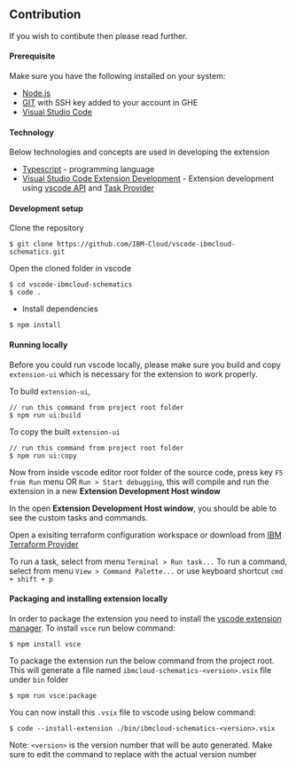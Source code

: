 ## Contribution

If you wish to contibute then please read further.

#### Prerequisite

Make sure you have the following installed on your system:

-   [Node.js]
-   [GIT] with SSH key added to your account in GHE
-   [Visual Studio Code]

#### Technology

Below technologies and concepts are used in developing the extension

-   [Typescript] - programming language
-   [Visual Studio Code Extension Development] - Extension development using [vscode API] and [Task Provider]

#### Development setup

Clone the repository

```
$ git clone https://github.com/IBM-Cloud/vscode-ibmcloud-schematics.git
```

Open the cloned folder in vscode

```
$ cd vscode-ibmcloud-schematics
$ code .
```

-   Install dependencies

```
$ npm install
```

#### Running locally

Before you could run vscode locally, please make sure you build and copy `extension-ui` which is necessary for the extension to work properly.

To build `extension-ui`,

```
// run this command from project root folder
$ npm run ui:build
```

To copy the built `extension-ui`

```
// run this command from project root folder
$ npm run ui:copy
```

Now from inside vscode editor root folder of the source code, press key `F5 from Run` menu OR `Run > Start debugging`, this will compile and run the extension in a new **Extension Development Host window**

In the open **Extension Development Host window**, you should be able to see the custom tasks and commands.

Open a exisiting terraform configuration workspace or download from [IBM Terraform Provider]

To run a task, select from menu `Terminal > Run task...`
To run a command, select from menu `View > Command Palette...` or use keyboard shortcut `cmd + shift + p`

#### Packaging and installing extension locally

In order to package the extension you need to install the [vscode extension manager]. To install `vsce` run below command:

```
$ npm install vsce
```

To package the extension run the below command from the project root. This will generate a file named `ibmcloud-schematics-<version>.vsix` file under `bin` folder

```
$ npm run vsce:package
```

You can now install this `.vsix` file to vscode using below command:

```
$ code --install-extension ./bin/ibmcloud-schematics-<version>.vsix
```

Note: `<version>` is the version number that will be auto generated. Make sure to edit the command to replace with the actual version number

[comment]: <Below are the list of links>
[node.js]: https://nodejs.org/en/
[git]: https://git-scm.com/
[visual studio code]: https://code.visualstudio.com/download
[vscode tasks]: https://code.visualstudio.com/docs/editor/tasks
[typescript]: https://www.typescriptlang.org/
[visual studio code extension development]: https://code.visualstudio.com/api/get-started/your-first-extension
[vscode api]: https://code.visualstudio.com/api/references/vscode-api
[task provider]: https://code.visualstudio.com/api/extension-guides/task-provider
[ibm terraform provider]: https://github.com/IBM-Cloud/terraform-provider-ibm/tree/master/examples
[vscode extension manager]: https://github.com/microsoft/vscode-vsce
